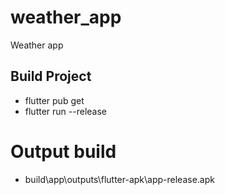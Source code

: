 # weather_app

Weather app

## Build Project

- flutter pub get
- flutter run --release

# Output build

- build\app\outputs\flutter-apk\app-release.apk
